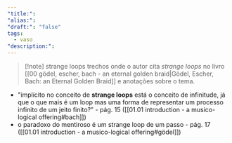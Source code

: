 ```yaml
---
"title:": 
"alias:": 
"draft:": "false"
tags:
  - vaso
"description:":
---
```

>[!note] strange loops
> trechos onde o autor cita *strange loops* no livro [[00 gödel, escher, bach - an eternal golden braid|Gödel, Escher, Bach: an Eternal Golden Braid]] e anotações sobre o tema.

- "implícito no conceito de **strange loops** está o conceito de infinitude, já que o que mais é um loop mas uma forma de representar um processo infinito de um jeito finito?" - pág. 15 ([[01.01 introduction - a musico-logical offering#bach]])
- o paradoxo do mentiroso é um strange loop de um passo - pág. 17 ([[01.01 introduction - a musico-logical offering#gödel]])